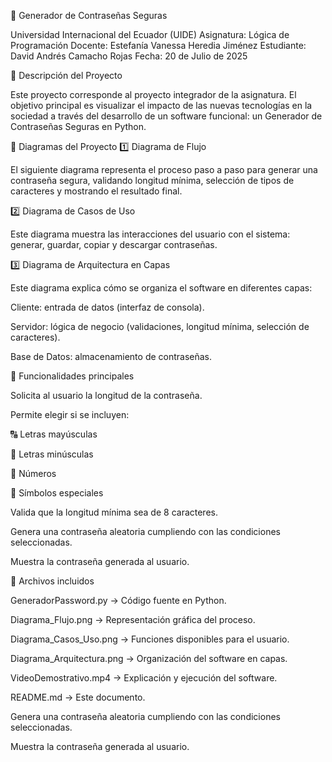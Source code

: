 🚀 Generador de Contraseñas Seguras

Universidad Internacional del Ecuador (UIDE)
Asignatura: Lógica de Programación
Docente: Estefanía Vanessa Heredia Jiménez
Estudiante: David Andrés Camacho Rojas
Fecha: 20 de Julio de 2025

📌 Descripción del Proyecto

Este proyecto corresponde al proyecto integrador de la asignatura.
El objetivo principal es visualizar el impacto de las nuevas tecnologías en la sociedad a través del desarrollo de un software funcional: un Generador de Contraseñas Seguras en Python.

📌 Diagramas del Proyecto
1️⃣ Diagrama de Flujo

El siguiente diagrama representa el proceso paso a paso para generar una contraseña segura, validando longitud mínima, selección de tipos de caracteres y mostrando el resultado final.

2️⃣ Diagrama de Casos de Uso

Este diagrama muestra las interacciones del usuario con el sistema: generar, guardar, copiar y descargar contraseñas.

3️⃣ Diagrama de Arquitectura en Capas

Este diagrama explica cómo se organiza el software en diferentes capas:

Cliente: entrada de datos (interfaz de consola).

Servidor: lógica de negocio (validaciones, longitud mínima, selección de caracteres).

Base de Datos: almacenamiento de contraseñas.

📌 Funcionalidades principales

Solicita al usuario la longitud de la contraseña.

Permite elegir si se incluyen:

🔠 Letras mayúsculas

🔡 Letras minúsculas

🔢 Números

🔣 Símbolos especiales

Valida que la longitud mínima sea de 8 caracteres.

Genera una contraseña aleatoria cumpliendo con las condiciones seleccionadas.

Muestra la contraseña generada al usuario.

📌 Archivos incluidos

GeneradorPassword.py → Código fuente en Python.

Diagrama_Flujo.png → Representación gráfica del proceso.

Diagrama_Casos_Uso.png → Funciones disponibles para el usuario.

Diagrama_Arquitectura.png → Organización del software en capas.

VideoDemostrativo.mp4 → Explicación y ejecución del software.

README.md → Este documento.

Genera una contraseña aleatoria cumpliendo con las condiciones seleccionadas.

Muestra la contraseña generada al usuario.
